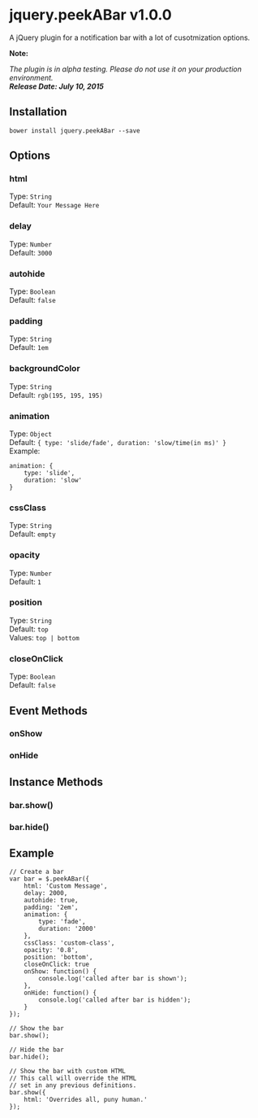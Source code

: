 # jquery.peekABar v1.0.0

A jQuery plugin for a notification bar with a lot of cusotmization options.

**Note:**

_The plugin is in alpha testing. Please do not use it on your production environment._  
**_Release Date: July 10, 2015_**

## Installation

```
bower install jquery.peekABar --save
```

## Options

### html
Type: `String`  
Default: `Your Message Here`

### delay
Type: `Number`  
Default: `3000`

### autohide
Type: `Boolean`  
Default: `false`

### padding
Type: `String`  
Default: `1em`

### backgroundColor
Type: `String`  
Default: `rgb(195, 195, 195)`

### animation
Type: `Object`  
Default: `{ type: 'slide/fade', duration: 'slow/time(in ms)' }`  
Example:  
```
animation: {
	type: 'slide',
	duration: 'slow'
}
```

### cssClass
Type: `String`  
Default: `empty`

### opacity
Type: `Number`  
Default: `1`

### position
Type: `String`  
Default: `top`  
Values: `top | bottom`

### closeOnClick
Type: `Boolean`  
Default: `false`

## Event Methods

### onShow

### onHide

## Instance Methods

### bar.show()

### bar.hide()

## Example
```
// Create a bar
var bar = $.peekABar({
	html: 'Custom Message',
	delay: 2000,
	autohide: true,
	padding: '2em',
	animation: {
		type: 'fade',
		duration: '2000'
	},
	cssClass: 'custom-class',
	opacity: '0.8',
	position: 'bottom',
	closeOnClick: true
	onShow: function() {
		console.log('called after bar is shown');
	},
	onHide: function() {
		console.log('called after bar is hidden');
	}
});

// Show the bar
bar.show();

// Hide the bar
bar.hide();

// Show the bar with custom HTML
// This call will override the HTML
// set in any previous definitions.
bar.show({
	html: 'Overrides all, puny human.'
});
```
